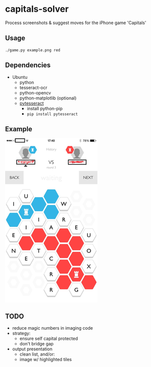 # capitals-solver
Process screenshots &amp; suggest moves for the iPhone game 'Capitals'

## Usage

    ./game.py example.png red

## Dependencies

- Ubuntu
  - python
  - tesseract-ocr
  - python-opencv
  - python-matplotlib (optional)
  - [pytesseract](https://pypi.python.org/pypi/pytesseract/0.1)
    - install python-pip
    - `pip install pytesseract`

## Example

![Example screenshot](example_small.png)

## TODO

- reduce magic numbers in imaging code
- strategy:
  - ensure self capital protected
  - don't bridge gap
- output presentation
  - clean list, and/or:
  - image w/ highlighted tiles
